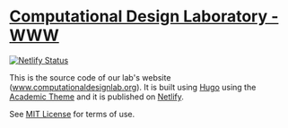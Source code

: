 # [Computational Design Laboratory - WWW](https://www.computationaldesignlab.org)

[![Netlify Status](https://api.netlify.com/api/v1/badges/c63ca5f6-245f-4a2c-860a-202bb31b2fba/deploy-status)](https://app.netlify.com/sites/confident-newton-4cd1e0/deploys)

This is the source code of our lab's website (www.computationaldesignlab.org).
It is built using [Hugo](https://gohugo.io/) using the [Academic Theme](https://sourcethemes.com/academic/) and it is published on [Netlify](https://www.netlify.com/).

See [MIT License](LICENSE.md) for terms of use.
